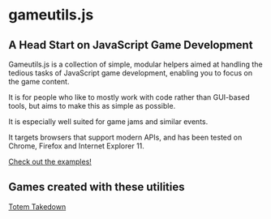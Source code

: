 gameutils.js
============

## A Head Start on JavaScript Game Development

Gameutils.js is a collection of simple, modular helpers aimed at handling the tedious tasks of JavaScript game
development, enabling you to focus on the game content.

It is for people who like to mostly work with code rather than GUI-based tools, but aims to make this as simple as possible.

It is especially well suited for game jams and similar events.

It targets browsers that support modern APIs, and has been tested on Chrome, Firefox and Internet Explorer 11.

[Check out the examples!](http://oletus.github.io/gameutils.js/)

## Games created with these utilities

[Totem Takedown](http://oletus.github.io/totemteardown/)
